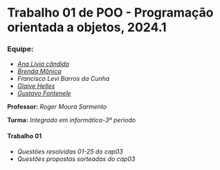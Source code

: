 # Trabalho 01 de POO - Programação orientada a objetos, 2024.1

   ### Equipe:
     
   * [*Ana Livia cândido*](https://github.com/hellgby)
   * [*Brenda Mônica*](https://github.com/brwndag)
   * *Francisco Levi Barros da Cunha*
   * [*Glaive Helles*](https://github.com/glaivehBR)
   * [*Gustavo Fontenele*](https://github.com/fontenelegustavo)
  
  
   **Professor:** *Roger Moura Sarmento*

   **Turma:** *Integrado em informática-3º periodo*

   #### Trabalho 01
  * *Questões resolvidas 01-25 do cap03*
  * *Questões propostas sorteadas do cap03*
  

   
